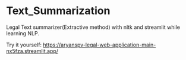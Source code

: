 # Text_Summarization
Legal Text summarizer(Extractive method) with nltk and streamlit while learning NLP.

Try it yourself: https://aryanspv-legal-web-application-main-nx5fza.streamlit.app/
